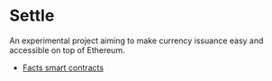 # Settle

An experimental project aiming to make currency issuance easy and accessible on
top of Ethereum.

- [Facts smart contracts](facts/README.md)
